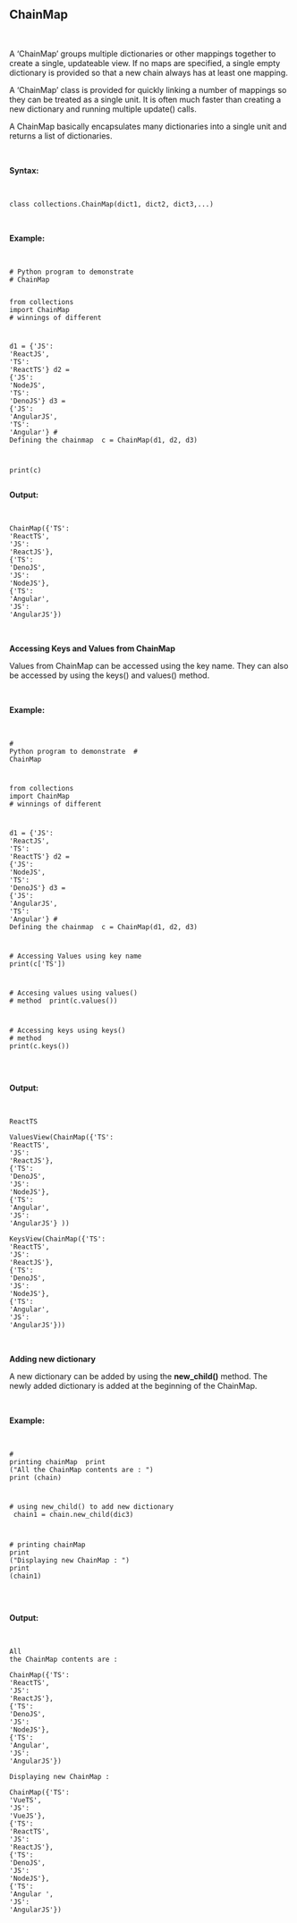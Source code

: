 <div _ngcontent-serverapp-c231="" class="note-body"><div _ngcontent-serverapp-c231="" class="body-text"><h2><strong>ChainMap</strong></h2><p>&nbsp;</p><p>A ‘ChainMap’ groups multiple dictionaries or other mappings together to create a single, updateable view. If no maps are specified, a single empty dictionary is provided so that a new chain always has at least one mapping.</p><p>A ‘ChainMap’ class is provided for quickly linking a number of mappings so they can be treated as a single unit. It is often much faster than creating a new dictionary and running multiple update() calls.</p><p>A ChainMap basically encapsulates many dictionaries into a single unit and returns a list of dictionaries.</p><p>&nbsp;</p><p><strong>Syntax:</strong></p><p>&nbsp;</p><pre><code class="language-python hljs"><span class="hljs-class"><span class="hljs-keyword">class</span> <span class="hljs-title">collections</span>.<span class="hljs-title">ChainMap</span>(<span class="hljs-params">dict1, dict2, dict3,...</span>)</span></code></pre><p>&nbsp;</p><p><strong>Example:</strong></p><p>&nbsp;</p><pre><code class="language-python hljs"><span class="hljs-comment"># Python program to demonstrate </span>
<span class="hljs-comment"># ChainMap </span>


<span class="hljs-keyword">from</span> collections <span class="hljs-keyword">import</span> ChainMap 
<span class="hljs-comment"># winnings of different</span>

d1 = {<span class="hljs-string">'JS'</span>: <span class="hljs-string">'ReactJS'</span>, <span class="hljs-string">'TS'</span>: <span class="hljs-string">'ReactTS'</span>} 
d2 = {<span class="hljs-string">'JS'</span>: <span class="hljs-string">'NodeJS'</span>, <span class="hljs-string">'TS'</span>: <span class="hljs-string">'DenoJS'</span>} 
d3 = {<span class="hljs-string">'JS'</span>: <span class="hljs-string">'AngularJS'</span>, <span class="hljs-string">'TS'</span>: <span class="hljs-string">'Angular'</span>} 
<span class="hljs-comment"># Defining the chainmap </span>
c = ChainMap(d1, d2, d3) 

print(c)</code></pre><p><strong>Output:</strong></p><p>&nbsp;</p><pre><code class="language-python hljs">ChainMap({<span class="hljs-string">'TS'</span>: <span class="hljs-string">'ReactTS'</span>, <span class="hljs-string">'JS'</span>: <span class="hljs-string">'ReactJS'</span>}, {<span class="hljs-string">'TS'</span>: <span class="hljs-string">'DenoJS'</span>, <span class="hljs-string">'JS'</span>: <span class="hljs-string">'NodeJS'</span>}, {<span class="hljs-string">'TS'</span>: <span class="hljs-string">'Angular'</span>, <span class="hljs-string">'JS'</span>: <span class="hljs-string">'AngularJS'</span>})</code></pre><p>&nbsp;</p><p><strong>Accessing Keys and Values from ChainMap</strong></p><p>Values from ChainMap can be accessed using the key name. They can also be accessed by using the keys() and values() method.</p><p>&nbsp;</p><p><strong>Example:</strong></p><p>&nbsp;</p><pre><code class="language-python hljs"><span class="hljs-comment"># Python program to demonstrate </span>
<span class="hljs-comment"># ChainMap </span>


<span class="hljs-keyword">from</span> collections <span class="hljs-keyword">import</span> ChainMap 
<span class="hljs-comment"># winnings of different</span>

d1 = {<span class="hljs-string">'JS'</span>: <span class="hljs-string">'ReactJS'</span>, <span class="hljs-string">'TS'</span>: <span class="hljs-string">'ReactTS'</span>} 
d2 = {<span class="hljs-string">'JS'</span>: <span class="hljs-string">'NodeJS'</span>, <span class="hljs-string">'TS'</span>: <span class="hljs-string">'DenoJS'</span>} 
d3 = {<span class="hljs-string">'JS'</span>: <span class="hljs-string">'AngularJS'</span>, <span class="hljs-string">'TS'</span>: <span class="hljs-string">'Angular'</span>} 
<span class="hljs-comment"># Defining the chainmap </span>
c = ChainMap(d1, d2, d3) 

<span class="hljs-comment"># Accessing Values using key name </span>
print(c[<span class="hljs-string">'TS'</span>]) 

<span class="hljs-comment"># Accesing values using values() </span>
<span class="hljs-comment"># method </span>
print(c.values()) 

<span class="hljs-comment"># Accessing keys using keys() </span>
<span class="hljs-comment"># method </span>
print(c.keys())</code></pre><p>&nbsp;</p><p><strong>Output:</strong></p><p>&nbsp;</p><pre><code class="language-python hljs">ReactTS                                                                                                                       
ValuesView(ChainMap({<span class="hljs-string">'TS'</span>: <span class="hljs-string">'ReactTS'</span>, <span class="hljs-string">'JS'</span>: <span class="hljs-string">'ReactJS'</span>}, {<span class="hljs-string">'TS'</span>: <span class="hljs-string">'DenoJS'</span>, <span class="hljs-string">'JS'</span>: <span class="hljs-string">'NodeJS'</span>}, {<span class="hljs-string">'TS'</span>: <span class="hljs-string">'Angular'</span>, <span class="hljs-string">'JS'</span>: <span class="hljs-string">'AngularJS'</span>}
))                                                                                                                            
KeysView(ChainMap({<span class="hljs-string">'TS'</span>: <span class="hljs-string">'ReactTS'</span>, <span class="hljs-string">'JS'</span>: <span class="hljs-string">'ReactJS'</span>}, {<span class="hljs-string">'TS'</span>: <span class="hljs-string">'DenoJS'</span>, <span class="hljs-string">'JS'</span>: <span class="hljs-string">'NodeJS'</span>}, {<span class="hljs-string">'TS'</span>: <span class="hljs-string">'Angular'</span>, <span class="hljs-string">'JS'</span>: <span class="hljs-string">'AngularJS'</span>}))</code></pre><p>&nbsp;</p><p><strong>Adding new dictionary</strong></p><p>A new dictionary can be added by using the <strong>new_child()</strong> method. The newly added dictionary is added at the beginning of the ChainMap.</p><p>&nbsp;</p><p><strong>Example:</strong></p><p>&nbsp;</p><pre><code class="language-python hljs"><span class="hljs-comment"># printing chainMap </span>
<span class="hljs-keyword">print</span> (<span class="hljs-string">"All the ChainMap contents are : "</span>) 
<span class="hljs-keyword">print</span> (chain) 

<span class="hljs-comment"># using new_child() to add new dictionary </span>
chain1 = chain.new_child(dic3) 

<span class="hljs-comment"># printing chainMap </span>
<span class="hljs-keyword">print</span> (<span class="hljs-string">"Displaying new ChainMap : "</span>) 
<span class="hljs-keyword">print</span> (chain1)</code></pre><p>&nbsp;</p><p><strong>Output:</strong></p><p>&nbsp;</p><pre><code class="language-python hljs">All the ChainMap contents are :                                                                                               
ChainMap({<span class="hljs-string">'TS'</span>: <span class="hljs-string">'ReactTS'</span>, <span class="hljs-string">'JS'</span>: <span class="hljs-string">'ReactJS'</span>}, {<span class="hljs-string">'TS'</span>: <span class="hljs-string">'DenoJS'</span>, <span class="hljs-string">'JS'</span>: <span class="hljs-string">'NodeJS'</span>}, {<span class="hljs-string">'TS'</span>: <span class="hljs-string">'Angular'</span>, <span class="hljs-string">'JS'</span>: <span class="hljs-string">'AngularJS'</span>})          
Displaying new ChainMap :                                                                                                     
ChainMap({<span class="hljs-string">'TS'</span>: <span class="hljs-string">'VueTS'</span>, <span class="hljs-string">'JS'</span>: <span class="hljs-string">'VueJS'</span>}, {<span class="hljs-string">'TS'</span>: <span class="hljs-string">'ReactTS'</span>, <span class="hljs-string">'JS'</span>: <span class="hljs-string">'ReactJS'</span>}, {<span class="hljs-string">'TS'</span>: <span class="hljs-string">'DenoJS'</span>, <span class="hljs-string">'JS'</span>: <span class="hljs-string">'NodeJS'</span>}, {<span class="hljs-string">'TS'</span>: <span class="hljs-string">'Angular
'</span>, <span class="hljs-string">'JS'</span>: <span class="hljs-string">'AngularJS'</span>}) </code></pre></div></div>